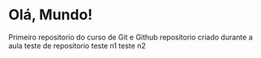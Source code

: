 # Olá, Mundo!
 Primeiro repositorio do curso de Git e Github
 repositorio criado durante a aula
 teste de repositorio
 teste n1
teste n2
